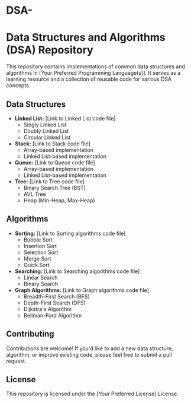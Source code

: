# DSA-

# Data Structures and Algorithms (DSA) Repository

This repository contains implementations of common data structures and algorithms in [Your Preferred Programming Language(s)]. It serves as a learning resource and a collection of reusable code for various DSA concepts.

## Data Structures

*   **Linked List:** [Link to Linked List code file]
    *   Singly Linked List
    *   Doubly Linked List
    *   Circular Linked List
*   **Stack:** [Link to Stack code file]
    *   Array-based implementation
    *   Linked List-based implementation
*   **Queue:** [Link to Queue code file]
    *   Array-based implementation
    *   Linked List-based implementation
*   **Tree:** [Link to Tree code file]
    *   Binary Search Tree (BST)
    *   AVL Tree
    *   Heap (Min-Heap, Max-Heap)


## Algorithms

*   **Sorting:** [Link to Sorting algorithms code file]
    *   Bubble Sort
    *   Insertion Sort
    *   Selection Sort
    *   Merge Sort
    *   Quick Sort
*   **Searching:** [Link to Searching algorithms code file]
    *   Linear Search
    *   Binary Search
*   **Graph Algorithms:** [Link to Graph algorithms code file]
    *   Breadth-First Search (BFS)
    *   Depth-First Search (DFS)
    *   Dijkstra's Algorithm
    *   Bellman-Ford Algorithm

## Contributing

Contributions are welcome! If you'd like to add a new data structure, algorithm, or improve existing code, please feel free to submit a pull request.

## License

This repository is licensed under the [Your Preferred License] License.
